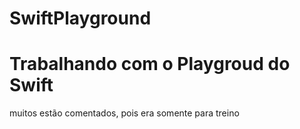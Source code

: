 # SwiftPlayground
<h1>Trabalhando com o Playgroud do Swift</h1>
<p>muitos estão comentados, pois era somente para treino</p>


